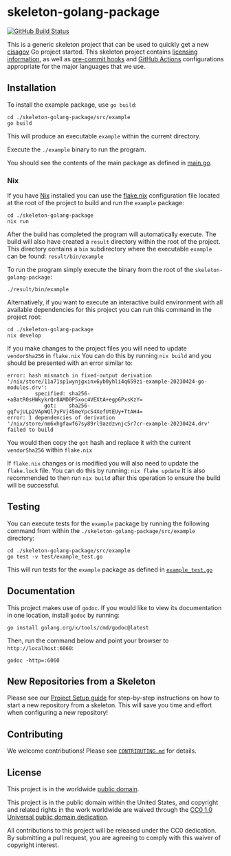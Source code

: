 # skeleton-golang-package #

[![GitHub Build Status](https://github.com/cisagov/skeleton-golang-package/workflows/build/badge.svg)](https://github.com/cisagov/skeleton-golang-package/actions)

This is a generic skeleton project that can be used to quickly get a
new [cisagov](https://github.com/cisagov) Go project started.
This skeleton project contains [licensing information](LICENSE), as
well as [pre-commit hooks](https://pre-commit.com) and
[GitHub Actions](https://github.com/features/actions) configurations
appropriate for the major languages that we use.

## Installation ##

To install the example package, use `go build`:

```console
cd ./skeleton-golang-package/src/example
go build
```

This will produce an executable `example` within the current directory.

Execute the `./example` binary to run the program.

You should see the contents of the main package as defined in [main.go](src/example/main.go).

### Nix ###

If you have [Nix](https://nixos.org/download.html) installed you can use
the [flake.nix](flake.nix) configuration file located at the root of the
project to build and run the `example` package:

```console
cd ./skeleton-golang-package
nix run
```

After the build has completed the program will automatically execute. The build
will also have created a `result` directory within the root of the project.
This directory contains a `bin` subdirectory where the executable `example` can
be found: `result/bin/example`

To run the program simply execute the binary from the root of the `skeleton-golang-package`:

```console
./result/bin/example
```

Alternatively, if you want to execute an interactive build environment
with all available dependencies for this project you can run this
command in the project root:

```console
cd ./skeleton-golang-package
nix develop
```

If you make changes to the project files you will need to update `vendorSha256`
in `flake.nix`  You can do this by running `nix build` and you should be presented
with an error similar to:

```console
error: hash mismatch in fixed-output derivation '/nix/store/11a71sp1wynjgxinx6yb0yhli4q659zi-example-20230424-go-modules.drv':
         specified: sha256-+aBatR0sHWkykrQr8AMD0P5xoc4VEXtA+egp6PxsKzY=
            got:    sha256-gqfvjULp2VApWQl7yFVj45meYpcS4XefUtEUy+TtAH4=
error: 1 dependencies of derivation '/nix/store/nm6xhgfawf67sy89rl9azdzvnjc5r7cr-example-20230424.drv' failed to build
```

You would then copy the `got` hash and replace it with the current `vendorSha256`
within `flake.nix`

If `flake.nix` changes or is modified you will also need to update the
`flake.lock` file. You can do this by running: `nix flake update` It is
also recommended to then run `nix build` after this operation to ensure
the build will be successful.

## Testing ##

You can execute tests for the `example` package by running the following
command from within the `./skeleton-golang-package/src/example` directory:

```console
cd ./skeleton-golang-package/src/example
go test -v test/example_test.go
```

This will run tests for the `example` package as defined in
[`example_test.go`](src/example/test/example_test.go)

## Documentation ##

This project makes use of `godoc`. If you would like to view
its documentation in one location, install `godoc` by running:

```console
go install golang.org/x/tools/cmd/godoc@latest
```

Then, run the command below and point your browser to `http://localhost:6060`:

```console
godoc -http=:6060
```

## New Repositories from a Skeleton ##

Please see our [Project Setup guide](https://github.com/cisagov/development-guide/tree/develop/project_setup)
for step-by-step instructions on how to start a new repository from
a skeleton. This will save you time and effort when configuring a
new repository!

## Contributing ##

We welcome contributions!  Please see [`CONTRIBUTING.md`](CONTRIBUTING.md) for
details.

## License ##

This project is in the worldwide [public domain](LICENSE).

This project is in the public domain within the United States, and
copyright and related rights in the work worldwide are waived through
the [CC0 1.0 Universal public domain
dedication](https://creativecommons.org/publicdomain/zero/1.0/).

All contributions to this project will be released under the CC0
dedication. By submitting a pull request, you are agreeing to comply
with this waiver of copyright interest.
